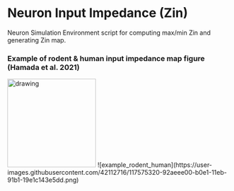 # Neuron Input Impedance (Zin)

Neuron Simulation Environment script for computing max/min Zin and generating Zin map. 


### Example of rodent & human input impedance map figure (Hamada et al. 2021)

<img src="https://user-images.githubusercontent.com/42112716/117575320-92aeee00-b0e1-11eb-91b1-19e1c143e5dd.png" alt="drawing" width="200"/>
![example_rodent_human](https://user-images.githubusercontent.com/42112716/117575320-92aeee00-b0e1-11eb-91b1-19e1c143e5dd.png)
